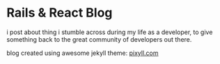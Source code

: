# Rails & React Blog

i post about thing i stumble across during my life as a developer, to give something back to the great community of developers out there.

blog created using awesome jekyll theme:
[pixyll.com](http://www.pixyll.com)
